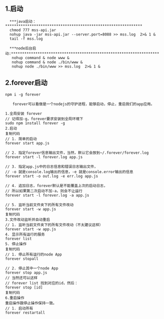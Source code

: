 
## 1.启动

      ***java启动：**************************************************************
      chmod 777 mss-api.jar 
      nohup java -jar mss-api.jar --server.port=8088 >> mss.log  2>& 1 &
      tail -f mss.log 
    
      ***node后台启动:*******************************************************************
       nohup command & node www & 
       nohup command & node ./bin/www & 
       nohup node ./bin/www >> mss.log  2>& 1 &

## 2.forever启动

    npm i -g forever
    
    　　forever可以看做是一个nodejs的守护进程，能够启动，停止，重启我们的app应用。
    
    1.全局安装 forever
    // 记得加-g，forever要求安装到全局环境下 
    sudo npm install forever -g
    2.启动
    复制代码
    // 1. 简单的启动 
    forever start app.js 
    
    // 2. 指定forever信息输出文件，当然，默认它会放到~/.forever/forever.log 
    forever start -l forever.log app.js 
    
    // 3. 指定app.js中的日志信息和错误日志输出文件， 
    // -o 就是console.log输出的信息，-e 就是console.error输出的信息 
    forever start -o out.log -e err.log app.js 
    
    // 4. 追加日志，forever默认是不能覆盖上次的启动日志， 
    // 所以如果第二次启动不加-a，则会不让运行 
    forever start -l forever.log -a app.js 
    
    // 5. 监听当前文件夹下的所有文件改动 
    forever start -w app.js 
    复制代码
    3.文件改动监听并自动重启
    // 1. 监听当前文件夹下的所有文件改动（不太建议这样） 
    forever start -w app.js 
    4. 显示所有运行的服务
    forever list 
    5. 停止操作
    复制代码
    // 1. 停止所有运行的node App 
    forever stopall 
    
    // 2. 停止其中一个node App 
    forever stop app.js 
    // 当然还可以这样 
    // forever list 找到对应的id，然后： 
    forever stop [id] 
    复制代码
    6.重启操作
    重启操作跟停止操作保持一致。
    // 1. 启动所有 
    forever restartall
